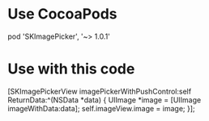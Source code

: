 # Use CocoaPods
 pod 'SKImagePicker', '~> 1.0.1'
 
# Use with this code
 
 [SKImagePickerView imagePickerWithPushControl:self ReturnData:^(NSData *data) {
        UIImage *image = [UIImage imageWithData:data];
        self.imageView.image = image;
    }];
